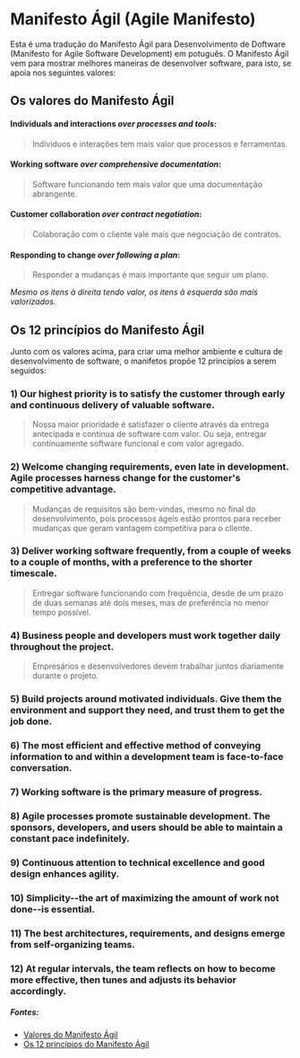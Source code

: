 Manifesto Ágil (Agile Manifesto)
==============

Esta é uma tradução do Manifesto Ágil para Desenvolvimento de Doftware (Manifesto for Agile Software Development) em potuguês. O Manifesto Ágil vem para mostrar melhores maneiras de desenvolver software, para isto, se apoia nos seguintes valores:

## Os valores do Manifesto Ágil

#### **Individuals and interactions** *over processes and tools*: 
> Indivíduos e interações tem mais valor que processos e ferramentas.

#### **Working software** *over comprehensive documentation*: 
> Software funcionando tem mais valor que uma documentação abrangente.

#### **Customer collaboration** *over contract negotiation*: 
> Colaboração com o cliente vale mais que negociação de contratos.

#### **Responding to change** *over following a plan*: 
> Responder a mudanças é mais importante que seguir um plano.

*Mesmo os itens à direita tendo valor, os itens à esquerda são mais valorizados.*


## Os 12 princípios do Manifesto Ágil

Junto com os valores acima, para criar uma melhor ambiente e cultura de desenvolvimento de software, o manifetos propõe 12 princípios a serem seguidos:

### 1) Our highest priority is to satisfy the customer through early and continuous delivery of valuable software.

> Nossa maior prioridade é satisfazer o cliente através da entrega antecipada e contínua de software com valor. Ou seja, entregar contínuamente software funcional e com valor agregado.

### 2) Welcome changing requirements, even late in development. Agile processes harness change for the customer's competitive advantage.

> Mudanças de requisitos são bem-vindas, mesmo no final do desenvolvimento, pois processos ágeis estão prontos para receber mudanças que geram vantagem competitiva para o cliente.

### 3) Deliver working software frequently, from a couple of weeks to a couple of months, with a preference to the shorter timescale.

> Entregar software funcionando com frequência, desde de um prazo de duas semanas até dois meses, mas de preferência no menor tempo possível.

### 4) Business people and developers must work together daily throughout the project.

> Empresários e desenvolvedores devem trabalhar juntos diariamente durante o projeto.

### 5) Build projects around motivated individuals. Give them the environment and support they need, and trust them to get the job done.

### 6) The most efficient and effective method of conveying information to and within a development team is face-to-face conversation.

### 7) Working software is the primary measure of progress.

### 8) Agile processes promote sustainable development. The sponsors, developers, and users should be able to maintain a constant pace indefinitely.

### 9) Continuous attention to technical excellence and good design enhances agility.

### 10) Simplicity--the art of maximizing the amount of work not done--is essential.

### 11) The best architectures, requirements, and designs emerge from self-organizing teams.

### 12) At regular intervals, the team reflects on how to become more effective, then tunes and adjusts its behavior accordingly.

##### Fontes:

* [Valores do Manifesto Ágil](http://agilemanifesto.org/)
* [Os 12 princípios do Manifesto Ágil](http://agilemanifesto.org/principles.html)
